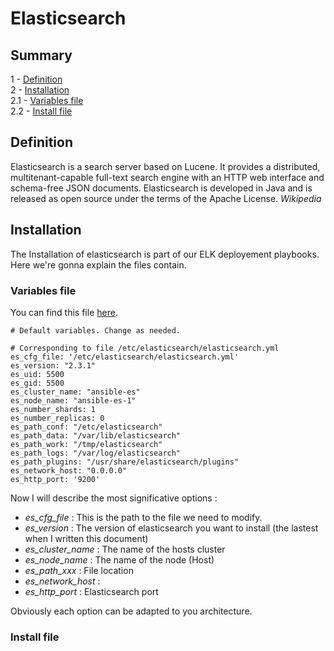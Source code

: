 # Elasticsearch

## Summary
1 - [Definition](#Definition)  
2 - [Installation](#Installation)  
2.1 - [Variables file](#variables-file)  
2.2 - [Install file](#install-file)

## Definition

Elasticsearch is a search server based on Lucene. It provides a distributed, multitenant-capable full-text search engine with an HTTP web interface and schema-free JSON documents. Elasticsearch is developed in Java and is released as open source under the terms of the Apache License. *Wikipedia*

## Installation

The Installation of elasticsearch is part of our ELK deployement playbooks. Here we're gonna explain the files contain.

### Variables file

You can find this file [here](../playbooks/elk/elasticsearch/defaults/elasticsearch_options.yml).
```
# Default variables. Change as needed.

# Corresponding to file /etc/elasticsearch/elasticsearch.yml
es_cfg_file: '/etc/elasticsearch/elasticsearch.yml'
es_version: "2.3.1"
es_uid: 5500
es_gid: 5500
es_cluster_name: "ansible-es"
es_node_name: "ansible-es-1"
es_number_shards: 1
es_number_replicas: 0
es_path_conf: "/etc/elasticsearch"
es_path_data: "/var/lib/elasticsearch"
es_path_work: "/tmp/elasticsearch"
es_path_logs: "/var/log/elasticsearch"
es_path_plugins: "/usr/share/elasticsearch/plugins"
es_network_host: "0.0.0.0"
es_http_port: '9200'
```

Now I will describe the most significative options :  
* *es_cfg_file* : This is the path to the file we need to modify.  
* *es_version* : The version of elasticsearch you want to install (the lastest when I written this document)
* *es_cluster_name* : The name of the hosts cluster
* *es_node_name* : The name of the node (Host)
* *es_path_xxx* : File location
* *es_network_host* :
* *es_http_port* : Elasticsearch port

Obviously each option can be adapted to you architecture.

### Install file
